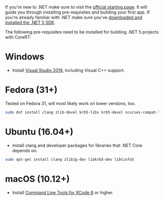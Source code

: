 If you're new to .NET make sure to visit the [official starting page](http://dotnet.github.io). It will guide you through installing pre-requisites and building your first app.
If you're already familiar with .NET make sure you've [downloaded and installed the .NET 5 SDK](https://www.microsoft.com/net/download/core).

The following pre-requisites need to be installed for building .NET 5 projects with CoreRT:

# Windows

* Install [Visual Studio 2019](https://visualstudio.microsoft.com/vs/community/), including Visual C++ support.

# Fedora (31+)

Tested on Fedora 31, will most likely work on lower versions, too.

```sh
sudo dnf install clang zlib-devel krb5-libs krb5-devel ncurses-compat-libs
```

# Ubuntu (16.04+)

* Install clang and developer packages for libraries that .NET Core depends on.

```sh
sudo apt-get install clang zlib1g-dev libkrb5-dev libtinfo5
```

# macOS (10.12+)

* Install [Command Line Tools for XCode 8](https://developer.apple.com/xcode/download/) or higher.
